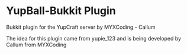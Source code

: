 YupBall-Bukkit Plugin
=======

Bukkit plugin for the YupCraft server by MYXCoding - Callum

The idea for this plugin came from yupie_123 and is being developed by Callum from MYXCoding
